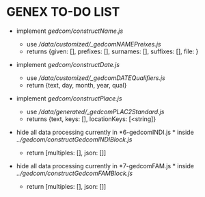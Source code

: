 # GENEX TO-DO LIST

- implement *gedcom/constructName.js*
    - use */data/customized/_gedcomNAMEPreixes.js*
    - returns {given: [], prefixes: [], surnames: [], suffixes: [], file: }

- implement *gedcom/constructDate.js*
    - use */data/customized/_gedcomDATEQualifiers.js*
    - return {text, day, month, year, qual}

- implement *gedcom/constructPlace.js*
    - use */data/generated/_gedcomPLAC2Standard.js*
    - returns {text, keys: [<string>], locationKeys: [<string]}

- hide all data processing currently in *6-gedcomINDI.js *
    inside *../gedcom/constructGedcomINDIBlock.js*
    - return [multiples: [], json: []]

- hide all data processing currently in *7-gedcomFAM.js *
    inside *../gedcom/constructGedcomFAMBlock.js*
    - return [multiples: [], json: []]
